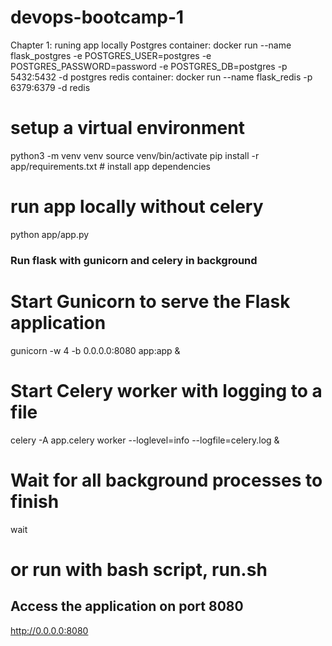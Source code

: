 # devops-bootcamp-1

Chapter 1: runing app locally
Postgres container:
docker run --name flask_postgres -e POSTGRES_USER=postgres -e POSTGRES_PASSWORD=password -e POSTGRES_DB=postgres -p 5432:5432 -d postgres
redis container:
docker run --name flask_redis -p 6379:6379 -d redis

# setup a virtual environment
 python3 -m venv venv
 source venv/bin/activate
 pip install -r app/requirements.txt   # install app dependencies

 # run app locally  without celery
 python app/app.py

### Run flask with gunicorn and celery in background

# Start Gunicorn to serve the Flask application
gunicorn -w 4 -b 0.0.0.0:8080 app:app &
# Start Celery worker with logging to a file
celery -A app.celery worker --loglevel=info --logfile=celery.log &
# Wait for all background processes to finish
wait
# or run with bash script, run.sh

## Access the application on port 8080
http://0.0.0.0:8080 